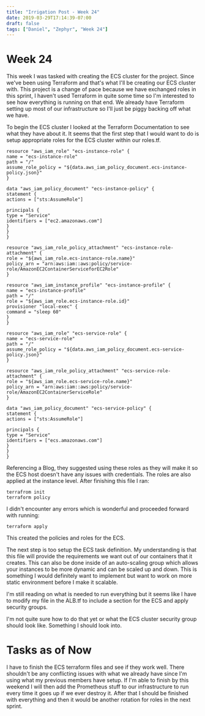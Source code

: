 ```yaml
---
title: "Irrigation Post - Week 24"
date: 2019-03-29T17:14:39-07:00
draft: false
tags: ["Daniel", "Zephyr", "Week 24"]
---
```


# Week 24
This week I was tasked with creating the ECS cluster for the project. Since we've been using Terraform and that's what I'll be creating our ECS cluster with. This project is a change of pace because we have exchanged roles in this sprint, I haven't used Terraform in quite some time so I'm interested to see how everything is running on that end. We already have Terraform setting up most of our infrastructure so I'll just be piggy backing off what we have.

To begin the ECS cluster I looked at the Terraform Documentation to see what they have about it. It seems that the first step that I would want to do is setup appropriate roles for the ECS cluster within our roles.tf.

```
resource "aws_iam_role" "ecs-instance-role" {
name = "ecs-instance-role"
path = "/"
assume_role_policy = "${data.aws_iam_policy_document.ecs-instance-policy.json}"
}

data "aws_iam_policy_document" "ecs-instance-policy" {
statement {
actions = ["sts:AssumeRole"]

principals {
type = "Service"
identifiers = ["ec2.amazonaws.com"]
}
}
}

resource "aws_iam_role_policy_attachment" "ecs-instance-role-attachment" {
role = "${aws_iam_role.ecs-instance-role.name}"
policy_arn = "arn:aws:iam::aws:policy/service-role/AmazonEC2ContainerServiceforEC2Role"
}

resource "aws_iam_instance_profile" "ecs-instance-profile" {
name = "ecs-instance-profile"
path = "/"
role = "${aws_iam_role.ecs-instance-role.id}"
provisioner "local-exec" {
command = "sleep 60"
}
}

resource "aws_iam_role" "ecs-service-role" {
name = "ecs-service-role"
path = "/"
assume_role_policy = "${data.aws_iam_policy_document.ecs-service-policy.json}"
}

resource "aws_iam_role_policy_attachment" "ecs-service-role-attachment" {
role = "${aws_iam_role.ecs-service-role.name}"
policy_arn = "arn:aws:iam::aws:policy/service-role/AmazonEC2ContainerServiceRole"
}

data "aws_iam_policy_document" "ecs-service-policy" {
statement {
actions = ["sts:AssumeRole"]

principals {
type = "Service"
identifiers = ["ecs.amazonaws.com"]
}
}
}
```
Referencing a Blog, they suggested using these roles as they will make it so the ECS host doesn't have any issues with credentials. The roles are also applied at the instance level. After finishing this file I ran:
```
terrafrom init
terraform policy
```
I didn't encounter any errors which is wonderful and proceeded forward with running:
```
terraform apply
```
This created the policies and roles for the ECS.

The next step is too setup the ECS task definition. My understanding is that this file will provide the requirements we want out of our containers that it creates. This can also be done inside of an auto-scaling group which allows your instances to be more dynamic and can be scaled up and down. This is something I would definitely want to implement but want to work on more static environment before I make it scalable.

I'm still reading on what is needed to run everything but it seems like I have to modify my file in the ALB.tf to include a section for the ECS and apply security groups.

I'm not quite sure how to do that yet or what the ECS cluster security group should look like. Something I should look into.

# Tasks as of Now
I have to finish the ECS terraform files and see if they work well. There shouldn't be any conflicting issues with what we already have since I'm using what my previous members have setup. If I'm able to finish by this weekend I will then add the Prometheus stuff to our infrastructure to run every time it goes up if we ever destroy it. After that I should be finished with everything and then it would be another rotation for roles in the next sprint.
